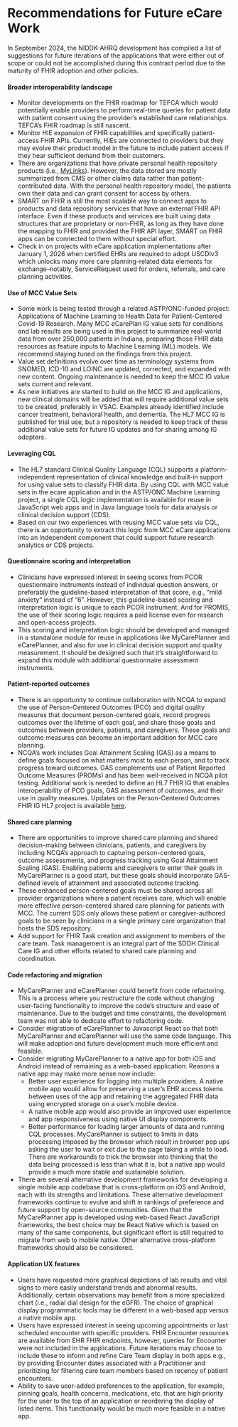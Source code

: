 # Recommendations for Future eCare Work
In September 2024, the NIDDK-AHRQ development has compiled a list of suggestions for future iterations of the applications that were either out of scope or could not be accomplished during this contract period due to the maturity of FHIR adoption and other policies.

#### Broader interoperability landscape

* Monitor developments on the FHIR roadmap for TEFCA which would potentially enable providers to perform real-time queries for patient data with patient consent using the provider’s established care relationships. TEFCA’s FHIR roadmap is still nascent.  
* Monitor HIE expansion of FHIR capabilities and specifically patient-access FHIR APIs. Currently, HIEs are connected to providers but they may evolve their product model in the future to include patient access if they hear sufficient demand from their customers.  
* There are organizations that have private personal health repository products (i.e., [MyLinks](https://www.mypatientlink.com/mylinks-health-application/)). However, the data stored are mostly summarized from CMS or other claims data rather than patient-contributed data. With the personal health repository model, the patients own their data and can grant consent for access by others.  
* SMART on FHIR is still the most scalable way to connect apps to products and data repository services that have an external FHIR API interface. Even if these products and services are built using data structures that are proprietary or non-FHIR, as long as they have done the mapping to FHIR and provided the FHIR API layer, SMART on FHIR apps can be connected to them without special effort.  
* Check in on projects with eCare application implementations after January 1, 2026 when certified EHRs are required to adopt USCDIv3 which unlocks many more care planning-related data elements for exchange–notably, ServiceRequest used for orders, referrals, and care planning activities.

#### Use of MCC Value Sets

* Some work is being tested through a related ASTP/ONC-funded project: Applications of Machine Learning to Health Data for Patient-Centered Covid-19 Research. Many MCC eCarePlan IG value sets for conditions and lab results are being used in this project to summarize real-world data from over 250,000 patients in Indiana, preparing those FHIR data resources as feature inputs to Machine Learning (ML) models. We recommend staying tuned on the findings from this project.  
* Value set definitions evolve over time as terminology systems from SNOMED, ICD-10 and LOINC are updated, corrected, and expanded with new content. Ongoing maintenance is needed to keep the MCC IG value sets current and relevant.  
* As new initiatives are started to build on the MCC IG and applications, new clinical domains will be added that will require additional value sets to be created, preferably in VSAC. Examples already identified include cancer treatment, behavioral health, and dementia. The HL7 MCC IG is published for trial use, but a repository is needed to keep track of these additional value sets for future IG updates and for sharing among IG adopters.

#### Leveraging CQL

* The HL7 standard Clinical Quality Language (CQL) supports a platform-independent representation of clinical knowledge and built-in support for using value sets to classify FHIR data. By using CQL with MCC value sets in the ecare application and in the ASTP/ONC Machine Learning project, a single CQL logic implementation is available for reuse in JavaScript web apps and in Java language tools for data analysis or clinical decision support (CDS).  
* Based on our two experiences with reusing MCC value sets via CQL, there is an opportunity to extract this logic from MCC eCare applications into an independent component that could support future research analytics or CDS projects.

#### Questionnaire scoring and interpretation

* Clinicians have expressed interest in seeing scores from PCOR questionnaire instruments instead of individual question answers, or preferably the guideline-based interpretation of that score, e.g., “mild anxiety” instead of “6”. However, this guideline-based scoring and interpretation logic is unique to each PCOR instrument. And for PROMIS, the use of their scoring logic requires a paid license even for research and open-access projects.  
* This scoring and interpretation logic should be developed and managed in a standalone module for reuse in applications like MyCarePlanner and eCarePlanner, and also for use in clinical decision support and quality measurement. It should be designed such that it’s straightforward to expand this module with additional questionnaire assessment instruments.

#### Patient-reported outcomes

* There is an opportunity to continue collaboration with NCQA to expand the use of Person-Centered Outcomes (PCO) and digital quality measures that document person-centered goals, record progress outcomes over the lifetime of each goal, and share those goals and outcomes between providers, patients, and caregivers. These goals and outcome measures can become an important addition for MCC care planning.  
* NCQA’s work includes Goal Attainment Scaling (GAS) as a means to define goals focused on what matters most to each person, and to track progress toward outcomes. GAS complements use of Patient Reported Outcome Measures (PROMs) and has been well-received in NCQA pilot testing. Additional work is needed to define an HL7 FHIR IG that enables interoperability of PCO goals, GAS assessment of outcomes, and their use in quality measures. Updates on the Person-Centered Outcomes FHIR IG HL7 project is available [here](https://confluence.hl7.org/pages/viewpage.action?pageId=281216429).

#### Shared care planning

* There are opportunities to improve shared care planning and shared decision-making between clinicians, patients, and caregivers by including NCQA’s approach to capturing person-centered goals, outcome assessments, and progress tracking using Goal Attainment Scaling (GAS). Enabling patients and caregivers to enter their goals in MyCarePlanner is a good start, but these goals should incorporate GAS-defined levels of attainment and associated outcome tracking.  
* These enhanced person-centered goals must be shared across all provider organizations where a patient receives care, which will enable more effective person-centered shared care planning for patients with MCC. The current SDS only allows these patient or caregiver-authored goals to be seen by clinicians in a single primary care organization that hosts the SDS repository.  
* Add support for FHIR Task creation and assignment to members of the care team. Task management is an integral part of the SDOH Clinical Care IG and other efforts related to shared care planning and coordination.

#### Code refactoring and migration

* MyCarePlanner and eCarePlanner could benefit from code refactoring. This is a process where you restructure the code without changing user-facing functionality to improve the code’s structure and ease of maintenance. Due to the budget and time constraints, the development team was not able to dedicate effort to refactoring code.  
* Consider migration of eCarePlanner to Javascript React so that both MyCarePlanner and eCarePlanner will use the same code language. This will make adoption and future development much more efficient and feasible.  
* Consider migrating MyCarePlanner to a native app for both iOS and Android instead of remaining as a web-based application. Reasons a native app may make more sense now include:  
  * Better user experience for logging into multiple providers. A native mobile app would allow for preserving a user’s EHR access tokens between uses of the app and retaining the aggregated FHIR data using encrypted storage on a user’s mobile device.  
  * A native mobile app would also provide an improved user experience and app responsiveness using native UI display components.  
  * Better performance for loading larger amounts of data and running CQL processes. MyCarePlanner is subject to limits in data processing imposed by the browser which result in browser pop ups asking the user to wait or exit due to the page taking a while to load. There are workarounds to trick the browser into thinking that the data being processed is less than what it is, but a native app would provide a much more stable and sustainable solution.  
* There are several alternative development frameworks for developing a single mobile app codebase that is cross-platform on iOS and Android, each with its strengths and limitations. These alternative development frameworks continue to evolve and shift in rankings of preference and future support by open-source communities. Given that the MyCarePlanner app is developed using web-based React JavaScript frameworks, the best choice may be React Native which is based on many of the same components, but significant effort is still required to migrate from web to mobile native. Other alternative cross-platform frameworks should also be considered.

#### Application UX features

* Users have requested more graphical depictions of lab results and vital signs to more easily understand trends and abnormal results. Additionally, certain observations may benefit from a more specialized chart (i.e., radial dial design for the eGFR). The choice of graphical display programmatic tools may be different in a web-based app versus a native mobile app.  
* Users have expressed interest in seeing upcoming appointments or last scheduled encounter with specific providers. FHIR Encounter resources are available from EHR FHIR endpoints, however, queries for Encounter were not included in the applications. Future iterations may choose to include these to inform and refine Care Team display in both apps e.g., by providing Encounter dates associated with a Practitioner and prioritizing for filtering care team members based on recency of patient encounters.  
* Ability to save user-added preferences to the application, for example, pinning goals, health concerns, medications, etc. that are high priority for the user to the top of an application or reordering the display of listed items. This functionality would be much more feasible in a native app.
